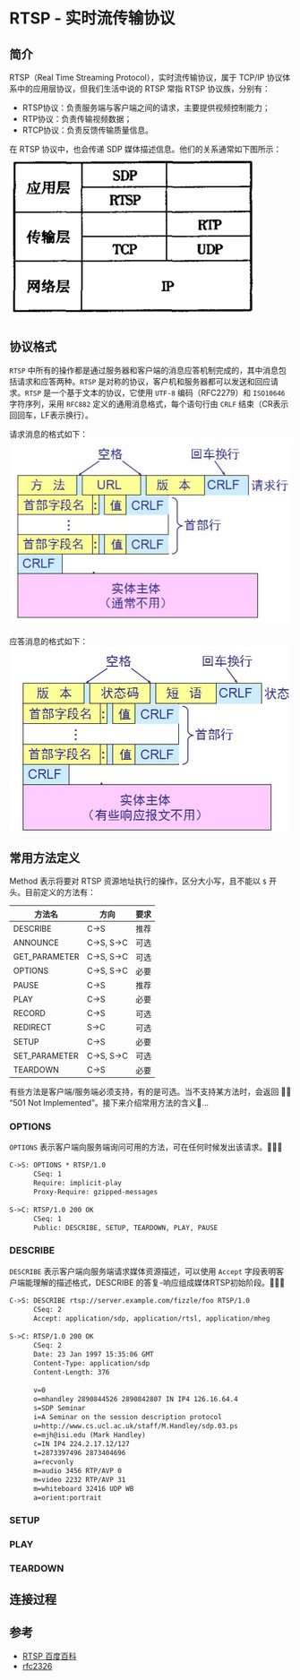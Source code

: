 # RTSP - 实时流传输协议

## 简介
RTSP（Real Time Streaming Protocol），实时流传输协议，属于 TCP/IP 协议体系中的应用层协议，但我们生活中说的 RTSP 常指 RTSP 协议族，分别有：

- RTSP协议：负责服务端与客户端之间的请求，主要提供视频控制能力；
- RTP协议：负责传输视频数据；
- RTCP协议：负责反馈传输质量信息。

在 RTSP 协议中，也会传递 SDP 媒体描述信息。他们的关系通常如下图所示：
![关系](./docs/images/relationship.png)

## 协议格式
`RTSP` 中所有的操作都是通过服务器和客户端的消息应答机制完成的，其中消息包括请求和应答两种。`RTSP` 是对称的协议，客户机和服务器都可以发送和回应请求。`RTSP` 是一个基于文本的协议，它使用 `UTF-8` 编码（RFC2279）和 `ISO10646` 字符序列，采用 `RFC882` 定义的通用消息格式，每个语句行由 `CRLF` 结束（CR表示回回车，LF表示换行）。

请求消息的格式如下：
![请求消息](./docs/images/request.png)

应答消息的格式如下：
![应答消息](./docs/images/response.png)

## 常用方法定义
Method 表示将要对 RTSP 资源地址执行的操作，区分大小写，且不能以 `$` 开头。目前定义的方法有：

|方法名|方向|要求|
|--|--|--|
|DESCRIBE|C->S|推荐|
|ANNOUNCE|C->S, S->C|可选|
|GET_PARAMETER|C->S, S->C|可选|
|OPTIONS|C->S, S->C|必要|
|PAUSE|C->S|推荐|
|PLAY|C->S|必要|
|RECORD|C->S|可选|
|REDIRECT|S->C|可选|
|SETUP|C->S|必要|
|SET_PARAMETER|C->S, S->C|可选|
|TEARDOWN|C->S|必要|

有些方法是客户端/服务端必须支持，有的是可选。当不支持某方法时，会返回 🙅‍♂️ “501 Not Implemented”。接下来介绍常用方法的含义🧐...

### OPTIONS
`OPTIONS` 表示客户端向服务端询问可用的方法，可在任何时候发出该请求。🏋️‍♀️🌰
```text
C->S: OPTIONS * RTSP/1.0
      CSeq: 1
      Require: implicit-play
      Proxy-Require: gzipped-messages

S->C: RTSP/1.0 200 OK
      CSeq: 1
      Public: DESCRIBE, SETUP, TEARDOWN, PLAY, PAUSE
```

### DESCRIBE
`DESCRIBE` 表示客户端向服务端请求媒体资源描述，可以使用 `Accept` 字段表明客户端能理解的描述格式，DESCRIBE 的答复-响应组成媒体RTSP初始阶段。🏋️‍♀️🌰
```text
C->S: DESCRIBE rtsp://server.example.com/fizzle/foo RTSP/1.0
      CSeq: 2
      Accept: application/sdp, application/rtsl, application/mheg

S->C: RTSP/1.0 200 OK
      CSeq: 2
      Date: 23 Jan 1997 15:35:06 GMT
      Content-Type: application/sdp
      Content-Length: 376

      v=0
      o=mhandley 2890844526 2890842807 IN IP4 126.16.64.4
      s=SDP Seminar
      i=A Seminar on the session description protocol
      u=http://www.cs.ucl.ac.uk/staff/M.Handley/sdp.03.ps
      e=mjh@isi.edu (Mark Handley)
      c=IN IP4 224.2.17.12/127
      t=2873397496 2873404696
      a=recvonly
      m=audio 3456 RTP/AVP 0
      m=video 2232 RTP/AVP 31
      m=whiteboard 32416 UDP WB
      a=orient:portrait
```

### SETUP


### PLAY

### TEARDOWN

## 连接过程


## 参考
- [RTSP 百度百科](https://baike.baidu.com/item/RTSP/1276768?fr=aladdin)
- [rfc2326](https://datatracker.ietf.org/doc/html/rfc2326#page-41)